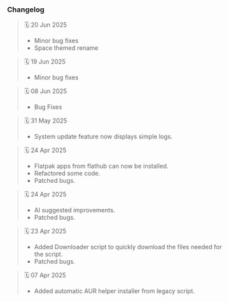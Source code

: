 ### Changelog

> 🗓️ 20 Jun 2025
> - Minor bug fixes
> - Space themed rename

> 🗓️ 19 Jun 2025
> - Minor bug fixes

> 🗓️ 08 Jun 2025
> - Bug Fixes

> 🗓️ 31 May 2025
> - System update feature now displays simple logs.

> 🗓️ 24 Apr 2025
> - Flatpak apps from flathub can now be installed.  
> - Refactored some code.
> - Patched bugs.

> 🗓️ 24 Apr 2025
> - AI suggested improvements.
> - Patched bugs.

> 🗓️ 23 Apr 2025
> - Added Downloader script to quickly download the files needed for the script.
> - Patched bugs.

> 🗓️ 07 Apr 2025
> - Added automatic AUR helper installer from legacy script.

